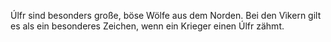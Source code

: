 Úlfr sind besonders große, böse Wölfe aus dem Norden. 
Bei den Vìkern gilt es als ein besonderes Zeichen, wenn ein Krieger einen Úlfr zähmt.